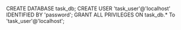 CREATE DATABASE task_db;
CREATE USER 'task_user'@'localhost' IDENTIFIED BY 'password';
GRANT ALL PRIVILEGES ON task_db.* To 'task_user'@'localhost';
